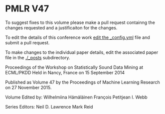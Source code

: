 # PMLR V47

To suggest fixes to this volume please make a pull request containng the changes requested and a justificaiton for the changes.

To edit the details of this conference work [edit the _config.yml](./_config.yml) file and submit a pull request.

To make changes to the individual paper details, edit the associated paper file in the [./_posts](./_posts) subdirectory.

Proceedings of the Workshop on Statistically Sound Data Mining at ECML/PKDD
  Held in Nancy, France on 15 September 2014

Published as Volume 47 by the Proceedings of Machine Learning Research on 27 November 2015.

Volume Edited by:
  Wilhelmiina Hämäläinen
  François Petitjean
  I. Webb

Series Editors:
  Neil D. Lawrence
  Mark Reid
